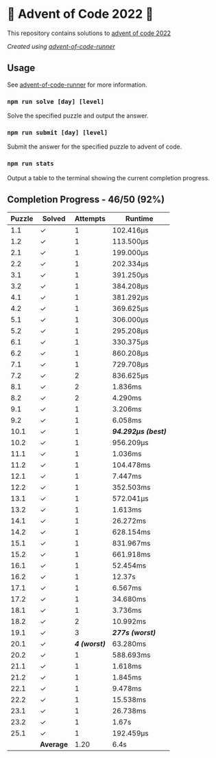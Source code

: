 # :santa: Advent of Code 2022 :christmas_tree:

This repository contains solutions to [advent of code 2022](https://adventofcode.com/2022) 

_Created using [advent-of-code-runner](https://github.com/beakerandjake/advent-of-code-runner)_

## Usage
See [advent-of-code-runner](https://github.com/beakerandjake/advent-of-code-runner) for more information.

### `npm run solve [day] [level]`
Solve the specified puzzle and output the answer.

### `npm run submit [day] [level]`
Submit the answer for the specified puzzle to advent of code.

### `npm run stats`
Output a table to the terminal showing the current completion progress.

<!--Please do not delete the following comments, they are required to save your stats to this file.-->
<!--START_AUTOGENERATED_COMPLETION_PROGRESS_SECTION-->
## Completion Progress - 46/50 (92%)

| Puzzle | Solved | Attempts | Runtime |
| --- | --- | --- | --- |
| 1.1 | ✓ | 1 | 102.416μs |
| 1.2 | ✓ | 1 | 113.500μs |
| 2.1 | ✓ | 1 | 199.000μs |
| 2.2 | ✓ | 1 | 202.334μs |
| 3.1 | ✓ | 1 | 391.250μs |
| 3.2 | ✓ | 1 | 384.208μs |
| 4.1 | ✓ | 1 | 381.292μs |
| 4.2 | ✓ | 1 | 369.625μs |
| 5.1 | ✓ | 1 | 306.000μs |
| 5.2 | ✓ | 1 | 295.208μs |
| 6.1 | ✓ | 1 | 330.375μs |
| 6.2 | ✓ | 1 | 860.208μs |
| 7.1 | ✓ | 1 | 729.708μs |
| 7.2 | ✓ | 2 | 836.625μs |
| 8.1 | ✓ | 2 | 1.836ms |
| 8.2 | ✓ | 2 | 4.290ms |
| 9.1 | ✓ | 1 | 3.206ms |
| 9.2 | ✓ | 1 | 6.058ms |
| 10.1 | ✓ | 1 | ***94.292μs (best)*** |
| 10.2 | ✓ | 1 | 956.209μs |
| 11.1 | ✓ | 1 | 1.036ms |
| 11.2 | ✓ | 1 | 104.478ms |
| 12.1 | ✓ | 1 | 7.447ms |
| 12.2 | ✓ | 1 | 352.503ms |
| 13.1 | ✓ | 1 | 572.041μs |
| 13.2 | ✓ | 1 | 1.613ms |
| 14.1 | ✓ | 1 | 26.272ms |
| 14.2 | ✓ | 1 | 628.154ms |
| 15.1 | ✓ | 1 | 831.967ms |
| 15.2 | ✓ | 1 | 661.918ms |
| 16.1 | ✓ | 1 | 52.454ms |
| 16.2 | ✓ | 1 | 12.37s |
| 17.1 | ✓ | 1 | 6.567ms |
| 17.2 | ✓ | 1 | 34.680ms |
| 18.1 | ✓ | 1 | 3.736ms |
| 18.2 | ✓ | 2 | 10.992ms |
| 19.1 | ✓ | 3 | ***277s (worst)*** |
| 20.1 | ✓ | ***4 (worst)*** | 63.280ms |
| 20.2 | ✓ | 1 | 588.693ms |
| 21.1 | ✓ | 1 | 1.618ms |
| 21.2 | ✓ | 1 | 1.845ms |
| 22.1 | ✓ | 1 | 9.478ms |
| 22.2 | ✓ | 1 | 15.538ms |
| 23.1 | ✓ | 1 | 26.738ms |
| 23.2 | ✓ | 1 | 1.67s |
| 25.1 | ✓ | 1 | 192.459μs |
|  | **Average** | 1.20 | 6.4s |
<!--END_AUTOGENERATED_COMPLETION_PROGRESS_SECTION-->
